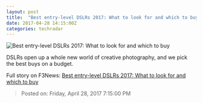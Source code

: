 ```yaml
---
layout: post
title:  "Best entry-level DSLRs 2017: What to look for and which to buy"
date: 2017-04-28 14:15:00Z
categories: techradar
---
```


![Best entry-level DSLRs 2017: What to look for and which to buy](http://cdn.mos.cms.futurecdn.net/Sro3bREd4jqZH6R3HAUBoB-1200-80.jpg)

DSLRs open up a whole new world of creative photography, and we pick the best buys on a budget.


Full story on F3News: [Best entry-level DSLRs 2017: What to look for and which to buy](http://www.f3nws.com/n/GuBbuG)

> Posted on: Friday, April 28, 2017 7:15:00 PM
